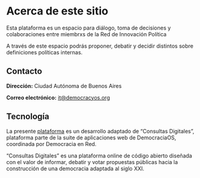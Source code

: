 # Acerca de este sitio

Esta plataforma es un espacio para diálogo, toma de decisiones y colaboraciones entre miembrxs de la Red de Innovación Política

A través de este espacio podrás proponer, debatir y decidir distintos sobre definiciones políticas internas.

## Contacto

**Dirección:** Ciudad Autónoma de Buenos Aires

**Correo electrónico:** [it@democracyos.org](mailto:it@democracyos.org)
​
## Tecnología

La presente [plataforma](https://github.com/DemocraciaEnRed/red-innovacion) es un desarrollo adaptado de “Consultas Digitales”, plataforma parte de la suite de aplicaciones web de DemocraciaOS,  coordinada por Democracia en Red.

“Consultas Digitales” es una plataforma online de código abierto diseñada con el valor de informar, debatir y votar propuestas públicas hacia la construcción de una democracia adaptada al siglo XXI.
